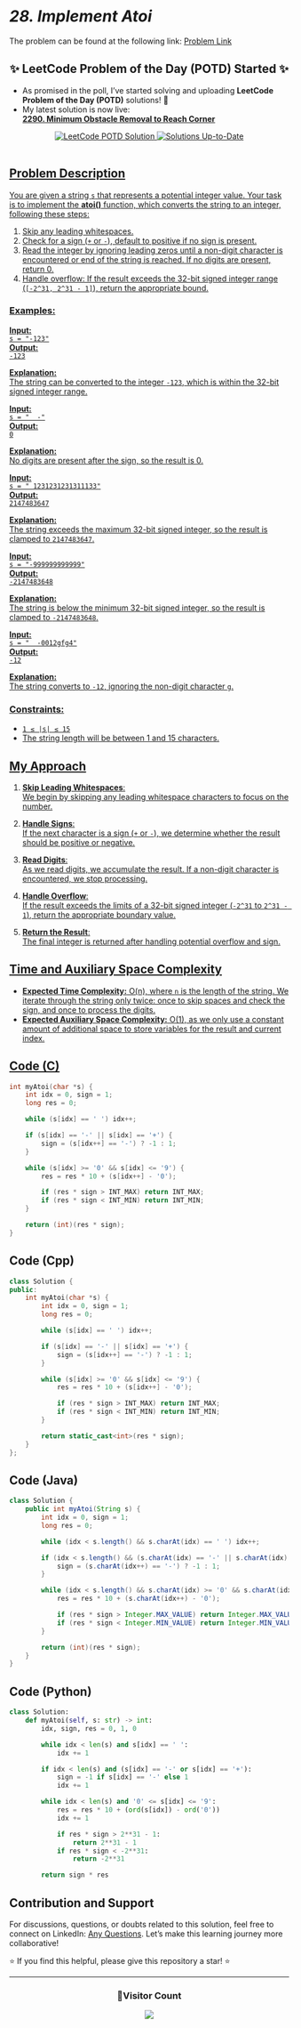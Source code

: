# _28. Implement Atoi_

The problem can be found at the following link: [Problem Link](https://www.geeksforgeeks.org/problems/implement-atoi/1)

<div align="center">
  <h2>✨ LeetCode Problem of the Day (POTD) Started ✨</h2>
</div>

- As promised in the poll, I’ve started solving and uploading **LeetCode Problem of the Day (POTD)** solutions! 🎯
- My latest solution is now live:  
  **[2290. Minimum Obstacle Removal to Reach Corner](https://github.com/Hunterdii/Leetcode-POTD/blob/main/November%202024%20Leetcode%20Solution/2290.Minimum%20Obstacle%20Removal%20to%20Reach%20Corner.md)**

<div align="center">
  <a href="https://github.com/Hunterdii/Leetcode-POTD/blob/main/November%202024%20Leetcode%20Solution/2290.Minimum%20Obstacle%20Removal%20to%20Reach%20Corner.md">
    <img src="https://img.shields.io/badge/LeetCode%20POTD-Solution%20Live-brightgreen?style=for-the-badge&logo=leetcode" alt="LeetCode POTD Solution" />
  </a>
  <a href="https://github.com/Hunterdii/Leetcode-POTD/blob/main/November%202024%20Leetcode%20Solution/2290.Minimum%20Obstacle%20Removal%20to%20Reach%20Corner.md">
  <img src="https://img.shields.io/badge/Solutions-Up%20to%20Date-blue?style=for-the-badge" alt="Solutions Up-to-Date" />
</div>

<br/>

## Problem Description

You are given a string `s` that represents a potential integer value. Your task is to implement the **atoi()** function, which converts the string to an integer, following these steps:

1. Skip any leading whitespaces.
2. Check for a sign (`+` or `-`), default to positive if no sign is present.
3. Read the integer by ignoring leading zeros until a non-digit character is encountered or end of the string is reached. If no digits are present, return 0.
4. Handle overflow: If the result exceeds the 32-bit signed integer range (`[-2^31, 2^31 - 1]`), return the appropriate bound.

### Examples:

**Input:**  
`s = "-123"`  
**Output:**  
`-123`

**Explanation:**  
The string can be converted to the integer `-123`, which is within the 32-bit signed integer range.

**Input:**  
`s = "  -"`  
**Output:**  
`0`

**Explanation:**  
No digits are present after the sign, so the result is 0.

**Input:**  
`s = " 1231231231311133"`  
**Output:**  
`2147483647`

**Explanation:**  
The string exceeds the maximum 32-bit signed integer, so the result is clamped to `2147483647`.

**Input:**  
`s = "-999999999999"`  
**Output:**  
`-2147483648`

**Explanation:**  
The string is below the minimum 32-bit signed integer, so the result is clamped to `-2147483648`.

**Input:**  
`s = "  -0012gfg4"`  
**Output:**  
`-12`

**Explanation:**  
The string converts to `-12`, ignoring the non-digit character `g`.

### Constraints:

- `1 ≤ |s| ≤ 15`
- The string length will be between 1 and 15 characters.

## My Approach

1. **Skip Leading Whitespaces**:  
   We begin by skipping any leading whitespace characters to focus on the number.

2. **Handle Signs**:  
   If the next character is a sign (`+` or `-`), we determine whether the result should be positive or negative.

3. **Read Digits**:  
   As we read digits, we accumulate the result. If a non-digit character is encountered, we stop processing.

4. **Handle Overflow**:  
   If the result exceeds the limits of a 32-bit signed integer (`-2^31` to `2^31 - 1`), return the appropriate boundary value.

5. **Return the Result**:  
   The final integer is returned after handling potential overflow and sign.

## Time and Auxiliary Space Complexity

- **Expected Time Complexity:** O(n), where `n` is the length of the string. We iterate through the string only twice: once to skip spaces and check the sign, and once to process the digits.
- **Expected Auxiliary Space Complexity:** O(1), as we only use a constant amount of additional space to store variables for the result and current index.

## Code (C)

```c
int myAtoi(char *s) {
    int idx = 0, sign = 1;
    long res = 0;

    while (s[idx] == ' ') idx++;

    if (s[idx] == '-' || s[idx] == '+') {
        sign = (s[idx++] == '-') ? -1 : 1;
    }

    while (s[idx] >= '0' && s[idx] <= '9') {
        res = res * 10 + (s[idx++] - '0');

        if (res * sign > INT_MAX) return INT_MAX;
        if (res * sign < INT_MIN) return INT_MIN;
    }

    return (int)(res * sign);
}
```

## Code (Cpp)

```cpp
class Solution {
public:
    int myAtoi(char *s) {
        int idx = 0, sign = 1;
        long res = 0;

        while (s[idx] == ' ') idx++;

        if (s[idx] == '-' || s[idx] == '+') {
            sign = (s[idx++] == '-') ? -1 : 1;
        }

        while (s[idx] >= '0' && s[idx] <= '9') {
            res = res * 10 + (s[idx++] - '0');

            if (res * sign > INT_MAX) return INT_MAX;
            if (res * sign < INT_MIN) return INT_MIN;
        }

        return static_cast<int>(res * sign);
    }
};
```

## Code (Java)

```java
class Solution {
    public int myAtoi(String s) {
        int idx = 0, sign = 1;
        long res = 0;

        while (idx < s.length() && s.charAt(idx) == ' ') idx++;

        if (idx < s.length() && (s.charAt(idx) == '-' || s.charAt(idx) == '+')) {
            sign = (s.charAt(idx++) == '-') ? -1 : 1;
        }

        while (idx < s.length() && s.charAt(idx) >= '0' && s.charAt(idx) <= '9') {
            res = res * 10 + (s.charAt(idx++) - '0');

            if (res * sign > Integer.MAX_VALUE) return Integer.MAX_VALUE;
            if (res * sign < Integer.MIN_VALUE) return Integer.MIN_VALUE;
        }

        return (int)(res * sign);
    }
}
```

## Code (Python)

```python
class Solution:
    def myAtoi(self, s: str) -> int:
        idx, sign, res = 0, 1, 0

        while idx < len(s) and s[idx] == ' ':
            idx += 1

        if idx < len(s) and (s[idx] == '-' or s[idx] == '+'):
            sign = -1 if s[idx] == '-' else 1
            idx += 1

        while idx < len(s) and '0' <= s[idx] <= '9':
            res = res * 10 + (ord(s[idx]) - ord('0'))
            idx += 1

            if res * sign > 2**31 - 1:
                return 2**31 - 1
            if res * sign < -2**31:
                return -2**31

        return sign * res
```

## Contribution and Support

For discussions, questions, or doubts related to this solution, feel free to connect on LinkedIn: [Any Questions](https://www.linkedin.com/in/patel-hetkumar-sandipbhai-8b110525a/). Let’s make this learning journey more collaborative!

⭐ If you find this helpful, please give this repository a star! ⭐

---

<div align="center">
  <h3><b>📍Visitor Count</b></h3>
</div>

<p align="center">
  <img src="https://visitor-badge.laobi.icu/badge?page_id=Hunterdii.GeeksforGeeks-POTD" />
</p>
